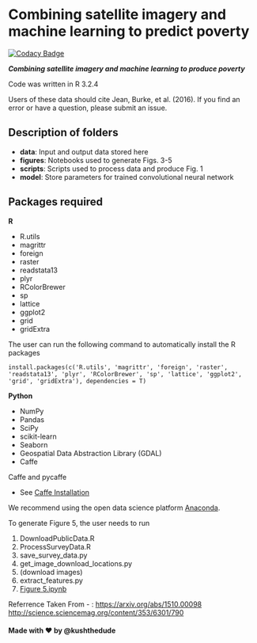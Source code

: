 # Combining satellite imagery and machine learning to predict poverty

[![Codacy Badge](https://api.codacy.com/project/badge/Grade/a6d8549100b5440ba30cfbddbc996cd2)](https://app.codacy.com/app/kushthedude/Poverty-Predictor?utm_source=github.com&utm_medium=referral&utm_content=kushthedude/Poverty-Predictor&utm_campaign=Badge_Grade_Dashboard)

 ***Combining satellite imagery and machine learning to produce poverty*** 

Code was written in R 3.2.4 

Users of these data should cite Jean, Burke, et al. (2016). If you find an error or have a question, please submit an issue.

## Description of folders

- **data**: Input and output data stored here
- **figures**: Notebooks used to generate Figs. 3-5
- **scripts**: Scripts used to process data and produce Fig. 1
- **model**: Store parameters for trained convolutional neural network

## Packages required

**R**
- R.utils
- magrittr
- foreign
- raster
- readstata13
- plyr
- RColorBrewer
- sp
- lattice
- ggplot2
- grid
- gridExtra

The user can run the following command to automatically install the R packages
```
install.packages(c('R.utils', 'magrittr', 'foreign', 'raster', 'readstata13', 'plyr', 'RColorBrewer', 'sp', 'lattice', 'ggplot2', 'grid', 'gridExtra'), dependencies = T)
```
**Python**
- NumPy
- Pandas
- SciPy
- scikit-learn
- Seaborn
- Geospatial Data Abstraction Library (GDAL)
- Caffe

Caffe and pycaffe
- See [Caffe Installation](https://github.com/BVLC/caffe/wiki/Installation)

We recommend using the open data science platform [Anaconda](https://www.continuum.io/downloads).



To generate Figure 5, the user needs to run

1. DownloadPublicData.R
2. ProcessSurveyData.R
3. save_survey_data.py
4. get_image_download_locations.py
5. (download images)
6. extract_features.py
7. [Figure 5.ipynb](https://github.com/kushthedude/poverty-predictor/blob/master/figures/Figure%205.ipynb)

Referrence Taken From - :
https://arxiv.org/abs/1510.00098
http://science.sciencemag.org/content/353/6301/790

#### Made with ❤️ by @kushthedude
